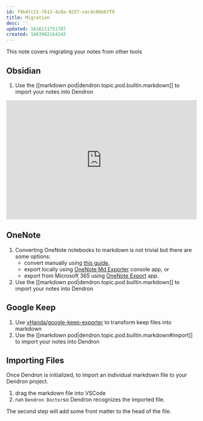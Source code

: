 ```yaml
---
id: f9b4fc21-7613-4c8a-9257-cec4c06b67f9
title: Migration
desc: ''
updated: 1616111751707
created: 1603982164242
---
```

This note covers migrating your notes from other tools

## Obsidian

1. Use the [[markdown pod|dendron.topic.pod.builtin.markdown]] to import your notes into Dendron

<div style="position: relative; padding-bottom: 62.5%; height: 0;"><iframe src="https://www.loom.com/embed/b2cb9672c6814ae5b149eae8e3fbca0b" frameborder="0" webkitallowfullscreen mozallowfullscreen allowfullscreen style="position: absolute; top: 0; left: 0; width: 100%; height: 100%;"></iframe></div>

## OneNote

1. Converting OneNote notebooks to markdown is not trivial but there are some options:
   - convert manually using [this guide](https://itectec.com/superuser/how-to-export-all-onenote-pages-to-individual-markdown-files/),
   - export locally using [OneNote Md Exporter](https://github.com/alxnbl/onenote-md-exporter) console app, or
   - export from Microsoft 365 using [OneNote Export](https://github.com/sspeiser/onenote-export) app.
2. Use the [[markdown pod|dendron.topic.pod.builtin.markdown]] to import your notes into Dendron

## Google Keep

1. Use [vHanda/google-keep-exporter](https://github.com/vHanda/google-keep-exporter) to transform keep files into markdown
2. Use the [[markdown pod|dendron.topic.pod.builtin.markdown#import]] to import your notes into Dendron

## Importing Files

Once Dendron is initialized, to import an individual markdown file to your Dendron project.

1. drag the markdown file into VSCode
2. run `Dendron Doctor`so Dendron recognizes the imported file. 

The second step will add some front matter to the head of the file.

